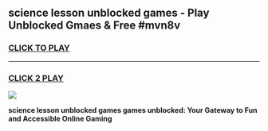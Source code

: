 
## science lesson unblocked games - Play Unblocked Gmaes & Free #mvn8v
<h3>
<a href="https://news.freeplayer.one?title=science_lesson_unblocked_games&ref=03M">CLICK TO PLAY</a></h3>
<hr>

<h3>
<a href="https://news.freeplayer.one?title=science_lesson_unblocked_games&ref=03M">CLICK 2 PLAY</a>
  
</h3>

<a href="https://news.freeplayer.one?title=science_lesson_unblocked_games&ref=03M"><img src="https://clearcache.store/games.png"></a>


**science lesson unblocked games games unblocked: Your Gateway to Fun and Accessible Online Gaming**
